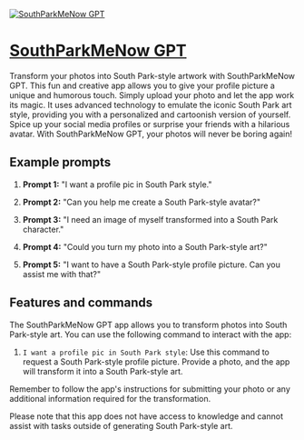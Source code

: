 [![SouthParkMeNow GPT](https://files.oaiusercontent.com/file-DjZ8SPcKbhuQz9G1mhdlwdOL?se=2123-10-16T20%3A45%3A00Z&sp=r&sv=2021-08-06&sr=b&rscc=max-age%3D31536000%2C%20immutable&rscd=attachment%3B%20filename%3DCartman_attack_the_school.webp&sig=Copn6aoj4u54J0%2BkfVo3YJM0qOHVSyU602mpcSiLXL8%3D)](https://chat.openai.com/g/g-vTdKCry5h-southparkmenow-gpt)

# [SouthParkMeNow GPT](https://chat.openai.com/g/g-vTdKCry5h-southparkmenow-gpt)

Transform your photos into South Park-style artwork with SouthParkMeNow GPT. This fun and creative app allows you to give your profile picture a unique and humorous touch. Simply upload your photo and let the app work its magic. It uses advanced technology to emulate the iconic South Park art style, providing you with a personalized and cartoonish version of yourself. Spice up your social media profiles or surprise your friends with a hilarious avatar. With SouthParkMeNow GPT, your photos will never be boring again!

## Example prompts

1. **Prompt 1:** "I want a profile pic in South Park style."

2. **Prompt 2:** "Can you help me create a South Park-style avatar?"

3. **Prompt 3:** "I need an image of myself transformed into a South Park character."

4. **Prompt 4:** "Could you turn my photo into a South Park-style art?"

5. **Prompt 5:** "I want to have a South Park-style profile picture. Can you assist me with that?"

## Features and commands

The SouthParkMeNow GPT app allows you to transform photos into South Park-style art. You can use the following command to interact with the app:

1. `I want a profile pic in South Park style`: Use this command to request a South Park-style profile picture. Provide a photo, and the app will transform it into a South Park-style art.

Remember to follow the app's instructions for submitting your photo or any additional information required for the transformation.

Please note that this app does not have access to knowledge and cannot assist with tasks outside of generating South Park-style art.